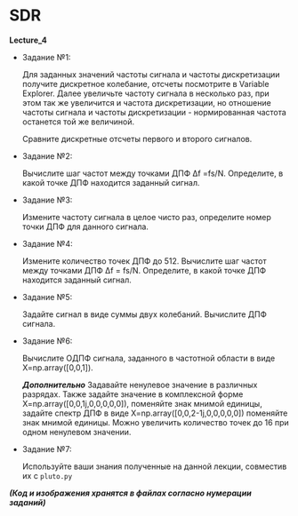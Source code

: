 ﻿# SDR
**Lecture_4**

* Задание №1:

    Для заданных значений частоты сигнала и частоты дискретизации получите дискретное колебание, отсчеты посмотрите в Variable Explorer. Далее увеличьте частоту сигнала в несколько раз, при этом так же увеличится и частота дискретизации, но отношение частоты сигнала и частоты дискретизации - нормированная частота останется той же величиной.

    Сравните дискретные отсчеты первого и второго сигналов.
* Задание №2:

    Вычислите шаг частот между точками ДПФ ∆f =fs/N. Определите, в какой точке ДПФ находится заданный сигнал.
* Задание №3:

    Измените частоту сигнала в целое чисто раз, определите номер точки ДПФ для данного сигнала.
* Задание №4:

    Измените количество точек ДПФ до 512. Вычислите шаг частот между точками ДПФ ∆f = fs/N. Определите, в какой точке ДПФ находится заданный сигнал.
* Задание №5:

    Задайте сигнал в виде суммы двух колебаний. Вычислите ДПФ сигнала.
* Задание №6:

    Вычислите ОДПФ сигнала, заданного в частотной области в виде X=np.array([0,0,1]).

    ***Дополнительно***
    Задавайте ненулевое значение в различных разрядах. Также задайте значение в комплексной форме X=np.array([0,0,1j,0,0,0,0,0]), поменяйте знак мнимой единицы, задайте спектр ДПФ в виде X=np.array([0,0,2-1j,0,0,0,0,0]) поменяйте знак мнимой единицы. Можно увеличить количество точек до 16 при одном ненулевом значении.
* Задание №7:

    Используйте ваши знания полученные на данной лекции, совместив их с `pluto.py`

***(Код и изображения хранятся в файлах согласно нумерации заданий)***
